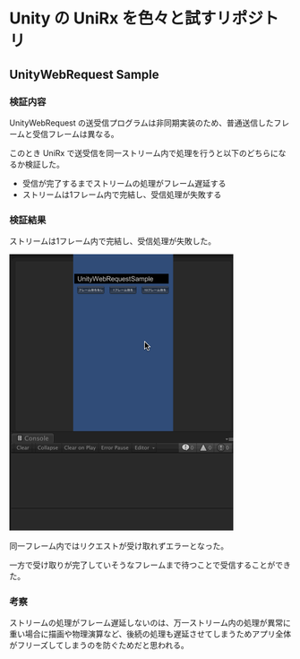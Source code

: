 # Unity の UniRx を色々と試すリポジトリ

## UnityWebRequest Sample

### 検証内容

UnityWebRequest の送受信プログラムは非同期実装のため、普通送信したフレームと受信フレームは異なる。

このとき UniRx で送受信を同一ストリーム内で処理を行うと以下のどちらになるか検証した。

* 受信が完了するまでストリームの処理がフレーム遅延する
* ストリームは1フレーム内で完結し、受信処理が失敗する

### 検証結果

ストリームは1フレーム内で完結し、受信処理が失敗した。

![](./doc/images/unityWebRequest.gif)

同一フレーム内ではリクエストが受け取れずエラーとなった。

一方で受け取りが完了していそうなフレームまで待つことで受信することができた。

### 考察

ストリームの処理がフレーム遅延しないのは、万一ストリーム内の処理が異常に重い場合に描画や物理演算など、後続の処理も遅延させてしまうためアプリ全体がフリーズしてしまうのを防ぐためだと思われる。